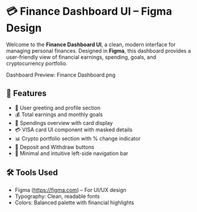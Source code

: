 # 💳 Finance Dashboard UI – Figma Design
Welcome to the **Finance Dashboard UI**, a clean, modern interface for managing personal finances. Designed in **Figma**, this dashboard provides a user-friendly view of financial earnings, spending, goals, and cryptocurrency portfolio.

Dashboard Preview: Finance Dashboard.png

## 📌 Features
- 🔐 User greeting and profile section
- 💰 Total earnings and monthly goals
- 🧾 Spendings overview with card display
- 💳 VISA card UI component with masked details
- 📊 Crypto portfolio section with % change indicator
- 🔁 Deposit and Withdraw buttons
- 🧭 Minimal and intuitive left-side navigation bar

## 🛠️ Tools Used
- Figma (https://figma.com) – For UI/UX design
- Typography: Clean, readable fonts
- Colors: Balanced palette with financial highlights
